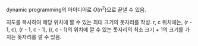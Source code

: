 dynamic programming의 아이디어로 $O(n^{2})$으로 끝낼 수 있음.

지도를 복사하여 해당 위치에 깔 수 있는 최대 크기의 돗자리를 작성.
r, c 위치에는, (r - 1, c), (r - 1, c - 1), (r, c - 1)의 위치에 깔 수 있는 돗자리의 최소 크기 + 1의 크기를 가지는 돗자리를 깔 수 있음.
